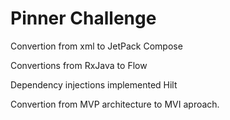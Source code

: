 # Pinner Challenge

Convertion from xml to JetPack Compose

Convertions from RxJava to Flow

Dependency injections implemented Hilt



Convertion from MVP architecture to MVI aproach.

